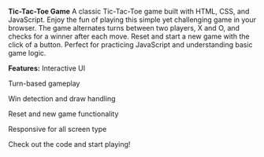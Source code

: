 **Tic-Tac-Toe Game**
A classic Tic-Tac-Toe game built with HTML, CSS, and JavaScript. Enjoy the fun of playing this simple yet challenging game in your browser. The game alternates turns between two players, X and O, and checks for a winner after each move. Reset and start a new game with the click of a button. Perfect for practicing JavaScript and understanding basic game logic.

**Features:**
Interactive UI

Turn-based gameplay

Win detection and draw handling

Reset and new game functionality

Responsive for all screen type

Check out the code and start playing!
